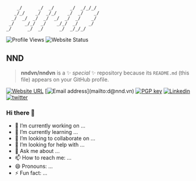 ```

    _/      _/  _/      _/  _/_/_/    
   _/_/    _/  _/_/    _/  _/    _/   
  _/  _/  _/  _/  _/  _/  _/    _/    
 _/    _/_/  _/    _/_/  _/    _/     
_/      _/  _/      _/  _/_/_/        

```

![Profile Views](https://komarev.com/ghpvc/?username=nndvn&color=green&style=for-the-badge&label=Profile+Views)
![Website Status](https://img.shields.io/website?url=https%3A%2F%2Fnnd.vn&up_message=UP&up_color=green&down_message=DOWN&down_color=red&style=for-the-badge&label=WEBSITE+STATUS)

## NND

> **nndvn/nndvn** is a ✨ _special_ ✨ repository because its `README.md` (this file) appears on your GitHub profile.

[![Website URL](https://img.shields.io/badge/nnd.vn-000000?style=flat-square&label=https://)](https://nnd.vn)
[![Email address](https://img.shields.io/badge/d@nnd.vn-000000?style=flat-square&label=mailto:)](mailto:d@nnd.vn)
[![PGP key](https://img.shields.io/badge/0x0000-000000?style=flat-square&label=pgp)](#)
[![Linkedin](https://img.shields.io/badge/linkedin-0A66C2?style=flat-square&logo=linkedin&logoColor=white)](https://www.linkedin.com/)
[![twitter](https://img.shields.io/badge/twitter-1DA1F2?style=flat-square&logo=twitter&logoColor=white)](https://twitter.com/)

### Hi there 👋

- 🔭 I’m currently working on ...
- 🌱 I’m currently learning ...
- 👯 I’m looking to collaborate on ...
- 🤔 I’m looking for help with ...
- 💬 Ask me about ...
- 📫 How to reach me: ...
- 😄 Pronouns: ...
- ⚡ Fun fact: ...

<!--

<img align="left" src="https://raw.githubusercontent.com/orhun/orhun/refs/heads/master/assets/ratatui-spin-dark.gif#gh-dark-mode-only">
<img align="left" src="https://raw.githubusercontent.com/orhun/orhun/refs/heads/master/assets/ratatui-spin-light.gif#gh-light-mode-only">

**nndvn/nndvn** is a ✨ _special_ ✨ repository because its `README.md` (this file) appears on your GitHub profile.

Here are some ideas to get you started:

- 🔭 I’m currently working on ...
- 🌱 I’m currently learning ...
- 👯 I’m looking to collaborate on ...
- 🤔 I’m looking for help with ...
- 💬 Ask me about ...
- 📫 How to reach me: ...
- 😄 Pronouns: ...
- ⚡ Fun fact: ...
-->
